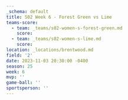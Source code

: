 ```yaml
---
_schema: default
title: S02 Week 6 - Forest Green vs Lime
teams-score:
  - team: _teams/s02-women-s-forest-green.md
    score:
  - team: _teams/s02-women-s-lime.md
    score:
location: _locations/brentwood.md
field: '2'
date: 2023-11-03 20:30:00 -0400
season: 25
week: 6
mvp: ''
game-ball: ''
sportsperson: ''
---
```

